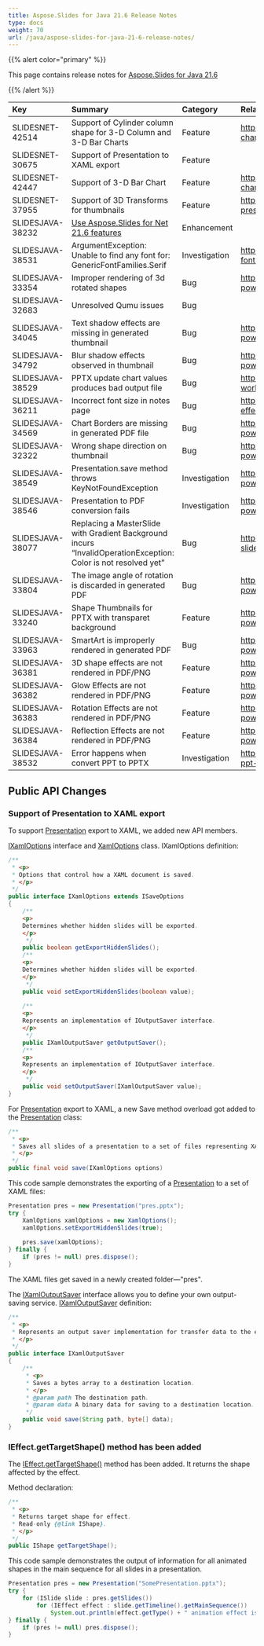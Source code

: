```yaml
---
title: Aspose.Slides for Java 21.6 Release Notes
type: docs
weight: 70
url: /java/aspose-slides-for-java-21-6-release-notes/
---
```


{{% alert color="primary" %}} 

This page contains release notes for [Aspose.Slides for Java 21.6](https://repository.aspose.com/repo/com/aspose/aspose-slides/21.6/)

{{% /alert %}} 

|**Key**|**Summary**|**Category**|**Related Documentation**|
| :- | :- | :- | :- |
|SLIDESNET-42514|Support of Cylinder column shape for 3-D Column and 3-D Bar Charts|Feature|https://docs.aspose.com/slides/net/powerpoint-charts/|
|SLIDESNET-30675|Support of Presentation to XAML export|Feature||
|SLIDESNET-42447|Support of 3-D Bar Chart|Feature|https://docs.aspose.com/slides/net/powerpoint-charts/|
|SLIDESNET-37955|Support of 3D Transforms for thumbnails|Feature|https://docs.aspose.com/slides/net/3d-presentation/|
|SLIDESJAVA-38232|[Use Aspose.Slides for Net 21.6 features](/slides/net/aspose-slides-for-net-21-6-release-notes/)|Enhancement||
|SLIDESJAVA-38531|ArgumentException: Unable to find any font for: GenericFontFamilies.Serif|Investigation|https://docs.aspose.com/slides/java/custom-font/|
|SLIDESJAVA-33354|Improper rendering of 3d rotated shapes|Bug|https://docs.aspose.com/slides/java/convert-powerpoint-ppt-and-pptx-to-jpg/|
|SLIDESJAVA-32683|Unresolved Qumu issues|Bug||
|SLIDESJAVA-34045|Text shadow effects are missing in generated thumbnail|Bug|https://docs.aspose.com/slides/java/convert-powerpoint-ppt-and-pptx-to-jpg/|
|SLIDESJAVA-34792|Blur shadow effects observed in thumbnail|Bug|https://docs.aspose.com/slides/java/convert-powerpoint-ppt-and-pptx-to-jpg/|
|SLIDESJAVA-38529|PPTX update chart values produces bad output file|Bug|https://docs.aspose.com/slides/java/chart-workbook/|
|SLIDESJAVA-36211|Incorrect font size in notes page|Bug|https://docs.aspose.com/slides/java/shape-effective-properties/|
|SLIDESJAVA-34569|Chart Borders are missing in generated PDF file|Bug|https://docs.aspose.com/slides/java/convert-powerpoint-ppt-and-pptx-to-pdf/|
|SLIDESJAVA-32322|Wrong shape direction on thumbnail|Bug|https://docs.aspose.com/slides/java/convert-powerpoint-ppt-and-pptx-to-jpg/|
|SLIDESJAVA-38549|Presentation.save method throws KeyNotFoundException|Investigation|https://docs.aspose.com/slides/java/convert-powerpoint-ppt-and-pptx-to-pdf/|
|SLIDESJAVA-38546|Presentation to PDF conversion fails|Investigation|https://docs.aspose.com/slides/java/convert-powerpoint-ppt-and-pptx-to-pdf/|
|SLIDESJAVA-38077|Replacing a MasterSlide with Gradient Background incurs “InvalidOperationException: Color is not resolved yet”|Bug|https://docs.aspose.com/slides/java/clone-slides/|
|SLIDESJAVA-33804|The image angle of rotation is discarded in generated PDF|Bug|https://docs.aspose.com/slides/java/convert-powerpoint-ppt-and-pptx-to-pdf/|
|SLIDESJAVA-33240|Shape Thumbnails for PPTX with transparet background|Feature|https://docs.aspose.com/slides/java/convert-powerpoint-ppt-and-pptx-to-jpg/|
|SLIDESJAVA-33963|SmartArt is improperly rendered in generated PDF|Bug|https://docs.aspose.com/slides/java/convert-powerpoint-ppt-and-pptx-to-pdf/|
|SLIDESJAVA-36381|3D shape effects are not rendered in PDF/PNG|Feature|https://docs.aspose.com/slides/java/convert-powerpoint-ppt-and-pptx-to-pdf/|
|SLIDESJAVA-36382|Glow Effects are not rendered in PDF/PNG|Feature|https://docs.aspose.com/slides/java/convert-powerpoint-ppt-and-pptx-to-pdf/|
|SLIDESJAVA-36383|Rotation Effects are not rendered in PDF/PNG|Feature|https://docs.aspose.com/slides/java/convert-powerpoint-ppt-and-pptx-to-pdf/|
|SLIDESJAVA-36384|Reflection Effects are not rendered in PDF/PNG|Feature|https://docs.aspose.com/slides/java/convert-powerpoint-ppt-and-pptx-to-pdf/|
|SLIDESJAVA-38532|Error happens when convert PPT to PPTX|Investigation|https://docs.aspose.com/slides/java/convert-ppt-to-pptx/|


## Public API Changes ##

### Support of Presentation to XAML export ###

To support [Presentation](https://reference.aspose.com/slides/java/com.aspose.slides/Presentation) export to XAML, we added new API members.

[IXamlOptions](https://reference.aspose.com/slides/java/com.aspose.slides/IXamlOptions) interface and [XamlOptions](https://reference.aspose.com/slides/java/com.aspose.slides/XamlOptions) class. IXamlOptions definition:

``` java
/**
 * <p>
 * Options that control how a XAML document is saved.
 * </p>
 */
public interface IXamlOptions extends ISaveOptions
{
    /**
	<p>
	Determines whether hidden slides will be exported.
	</p>
     */
    public boolean getExportHiddenSlides();
    /**
	<p>
	Determines whether hidden slides will be exported.
	</p>
     */
    public void setExportHiddenSlides(boolean value);
    
    /**
	<p>
	Represents an implementation of IOutputSaver interface.
	</p>
     */
    public IXamlOutputSaver getOutputSaver();
    /**
	<p>
	Represents an implementation of IOutputSaver interface.
	</p>
     */
    public void setOutputSaver(IXamlOutputSaver value);
}
```

For [Presentation](https://reference.aspose.com/slides/java/com.aspose.slides/Presentation) export to XAML, a new Save method overload got added to the [Presentation](https://reference.aspose.com/slides/java/com.aspose.slides/Presentation) class:

``` java
/**
 * <p>
 * Saves all slides of a presentation to a set of files representing XAML markup.
 * </p>
 */
public final void save(IXamlOptions options)
```

This code sample demonstrates the exporting of a [Presentation](https://reference.aspose.com/slides/java/com.aspose.slides/Presentation) to a set of XAML files:

``` java
Presentation pres = new Presentation("pres.pptx");
try {
    XamlOptions xamlOptions = new XamlOptions();
    xamlOptions.setExportHiddenSlides(true);
	
    pres.save(xamlOptions);
} finally {
    if (pres != null) pres.dispose();
}
```

The XAML files get saved in a newly created folder—"pres".

The [IXamlOutputSaver](https://reference.aspose.com/slides/java/com.aspose.slides/IXamlOutputSaver) interface allows you to define your own output-saving service. [IXamlOutputSaver](https://reference.aspose.com/slides/java/com.aspose.slides/IXamlOutputSaver) definition:

``` java
/**
 * <p>
 * Represents an output saver implementation for transfer data to the external storage.
 * </p>
 */
public interface IXamlOutputSaver
{
    /**
     * <p>
     * Saves a bytes array to a destination location.
     * </p>
     * @param path The destination path.
     * @param data A binary data for saving to a destination location.
     */
    public void save(String path, byte[] data);
}
```

### IEffect.getTargetShape() method has been added ###

The [IEffect.getTargetShape()](https://reference.aspose.com/slides/java/com.aspose.slides/IEffect#getTargetShape--) method has been added. It returns the shape affected by the effect.

Method declaration:

``` java
/**
 * <p>
 * Returns target shape for effect.
 * Read-only {@link IShape}.
 * </p>
 */
public IShape getTargetShape();
```

This code sample demonstrates the output of information for all animated shapes in the main sequence for all slides in a presentation.

``` java
Presentation pres = new Presentation("SomePresentation.pptx");
try {
    for (ISlide slide : pres.getSlides())
        for (IEffect effect : slide.getTimeline().getMainSequence())
            System.out.println(effect.getType() + " animation effect is set to shape#" + effect.getTargetShape().getUniqueId() + " on slide#" + slide.getSlideNumber());
} finally {
    if (pres != null) pres.dispose();
}
```

